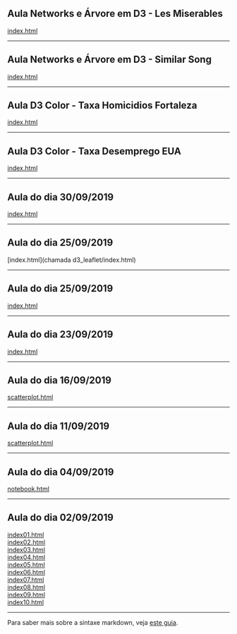 ## Aula Networks e Árvore em D3 - Les Miserables

[index.html](d3_network/les-miserables/index.html)<br>

---

## Aula Networks e Árvore em D3 - Similar Song

[index.html](d3_network/similar-song-network/index.html)<br>

---

## Aula D3 Color - Taxa Homicidios Fortaleza

[index.html](d3_color/homicidios-em-fortaleza-em-2012/index.html)<br>

---

## Aula D3 Color - Taxa Desemprego EUA

[index.html](d3_color/taxa-de-desemprego-nos-eua-em-agosto-de-2016/index.html)<br>

---

## Aula do dia 30/09/2019

[index.html](d3_leaflet/index.html)<br>

---

## Aula do dia 25/09/2019

[index.html](chamada d3_leaflet/index.html)<br>

---

## Aula do dia 25/09/2019

[index.html](d3_crossfilter_2/index.html)<br>

---

## Aula do dia 23/09/2019

[index.html](d3_crossfilter/index.html)<br>

---

## Aula do dia 16/09/2019

[scatterplot.html](d3_update/scatterplot.html)<br>

---

## Aula do dia 11/09/2019

[scatterplot.html](d3_scale/scatterplot.html)<br>

---

## Aula do dia 04/09/2019

[notebook.html](d3_intro/notebook.html)<br>

---

## Aula do dia 02/09/2019

[index01.html](basic/index01.html)<br>
[index02.html](basic/index02.html)<br>
[index03.html](basic/index03.html)<br>
[index04.html](basic/index04.html)<br>
[index05.html](basic/index05.html)<br>
[index06.html](basic/index06.html)<br>
[index07.html](basic/index07.html)<br>
[index08.html](basic/index08.html)<br>
[index09.html](basic/index09.html)<br>
[index10.html](basic/index10.html)<br>

---

Para saber mais sobre a sintaxe markdown, veja [este guia](https://guides.github.com/features/mastering-markdown/).
